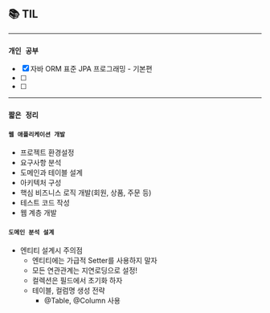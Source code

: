 ## 📚 TIL

---

### `개인 공부`

- [X] 자바 ORM 표준 JPA 프로그래밍 - 기본편
- [ ]
- [ ]

---

### `짧은 정리`

#### `웹 애플리케이션 개발`
- 프로젝트 환경설정
- 요구사항 분석
- 도메인과 테이블 설계
- 아키텍처 구성
- 핵심 비즈니스 로직 개발(회원, 상품, 주문 등)
- 테스트 코드 작성
- 웹 계층 개발

#### `도메인 분석 설계`
- 엔티티 설계시 주의점
  - 엔티티에는 가급적 Setter를 사용하지 말자
  - 모든 연관관계는 지연로딩으로 설정!
  - 컬렉션은 필드에서 초기화 하자
  - 테이블, 컬럼명 생성 전략
    - @Table, @Column 사용

